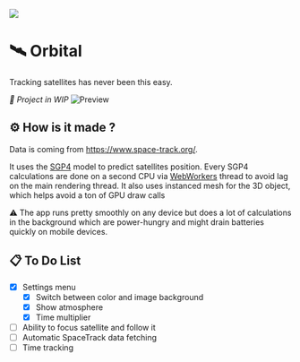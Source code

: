 ![](https://github.com/PainOchoco/Orbital/actions/workflows/deploy.yml/badge.svg)

# 🛰️ Orbital

Tracking satellites has never been this easy.

_🚧 Project in WIP_
![Preview](https://user-images.githubusercontent.com/47084457/218479857-c67fc237-258b-4739-96bd-ba3bf6a6d936.png)

## ⚙️ How is it made ?

Data is coming from https://www.space-track.org/.

It uses the [SGP4](https://en.wikipedia.org/wiki/Simplified_perturbations_models) model to predict satellites position. Every SGP4 calculations are done on a second CPU via [WebWorkers](https://developer.mozilla.org/en-US/docs/Web/API/Web_Workers_API/Using_web_workers) thread to avoid lag on the main rendering thread.
It also uses instanced mesh for the 3D object, which helps avoid a ton of GPU draw calls

⚠️ The app runs pretty smoothly on any device but does a lot of calculations in the background which are power-hungry and might drain batteries quickly on mobile devices.

## 📋 To Do List

-   [x] Settings menu
    -   [x] Switch between color and image background
    -   [x] Show atmosphere
    -   [x] Time multiplier
-   [ ] Ability to focus satellite and follow it
-   [ ] Automatic SpaceTrack data fetching
-   [ ] Time tracking
